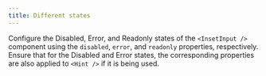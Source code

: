 ```yaml
---
title: Different states
---
```


Configure the Disabled, Error, and Readonly states of the `<InsetInput />` component using the `disabled`, `error`, and `readonly` properties, respectively.
<br/>
Ensure that for the Disabled and Error states, the corresponding properties are also applied to `<Hint />` if it is being used.
